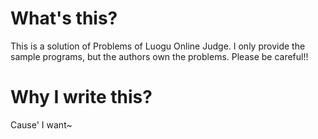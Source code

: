 # What's this?
This is a solution of Problems of Luogu Online Judge. I only provide the sample programs, but the authors own the problems. Please be careful!!
# Why I write this?
Cause' I want~
